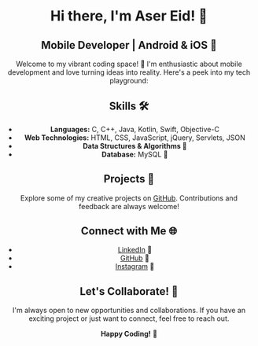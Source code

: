 <div align="center">

# Hi there, I'm Aser Eid! 👋
## Mobile Developer | Android & iOS 📱

Welcome to my vibrant coding space! 🚀 I'm enthusiastic about mobile development and love turning ideas into reality. Here's a peek into my tech playground:

## Skills 🛠️
- **Languages:** C, C++, Java, Kotlin, Swift, Objective-C
- **Web Technologies:** HTML, CSS, JavaScript, jQuery, Servlets, JSON
- **Data Structures & Algorithms 🧠**
- **Database:** MySQL 🐬

## Projects 🚧
Explore some of my creative projects on [GitHub](https://github.com/asereid56). Contributions and feedback are always welcome!

## Connect with Me 🌐
- [LinkedIn](https://www.linkedin.com/in/asereid56/) 💼
- [GitHub](https://github.com/asereid56) 🐙
- [Instagram](https://www.instagram.com/asereid56) 📸

## Let's Collaborate! 🤝
I'm always open to new opportunities and collaborations. If you have an exciting project or just want to connect, feel free to reach out.

**Happy Coding!** 🎉

</div>
